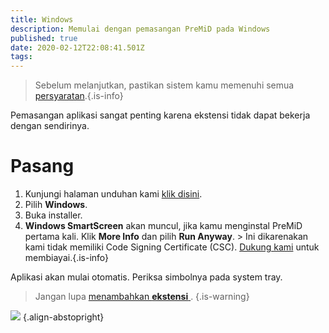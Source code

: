 ```yaml
---
title: Windows
description: Memulai dengan pemasangan PreMiD pada Windows
published: true
date: 2020-02-12T22:08:41.501Z
tags:
---
```


> Sebelum melanjutkan, pastikan sistem kamu memenuhi semua [persyaratan](/install/requirements).{.is-info}

Pemasangan aplikasi sangat penting karena ekstensi tidak dapat bekerja dengan sendirinya.

# Pasang
1. Kunjungi halaman unduhan kami [klik disini](https://premid.app/downloads).
2. Pilih **Windows**.
3. Buka installer.
4. **Windows SmartScreen** akan muncul, jika kamu menginstal PreMiD pertama kali. Klik **More Info** dan pilih **Run Anyway**. > Ini dikarenakan kami tidak memiliki Code Signing Certificate (CSC). [Dukung kami](https://www.patreon.com/Timeraa) untuk membiayai.{.is-info}

Aplikasi akan mulai otomatis. Periksa simbolnya pada system tray.

> Jangan lupa [ menambahkan **ekstensi** ](/install). {.is-warning}

![](https://a.icons8.com/djxbtnYm/GBjHDS/svg.svg) {.align-abstopright}
